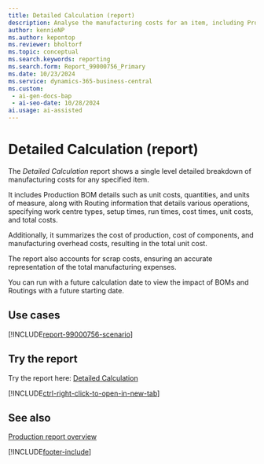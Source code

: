 ```yaml
---
title: Detailed Calculation (report)
description: Analyse the manufacturing costs for an item, including Production BOM details, Routing operations, and associated expenses. Scrap costs are accounted for, providing an accurate total cost for producing the item.
author: kennieNP
ms.author: kepontop
ms.reviewer: bholtorf
ms.topic: conceptual
ms.search.keywords: reporting
ms.search.form: Report_99000756_Primary
ms.date: 10/23/2024
ms.service: dynamics-365-business-central
ms.custom:
 - ai-gen-docs-bap
 - ai-seo-date: 10/28/2024
ai.usage: ai-assisted
---
```


# Detailed Calculation (report)

The *Detailed Calculation* report shows a single level detailed breakdown of manufacturing costs for any specified item.

It includes Production BOM details such as unit costs, quantities, and units of measure, along with Routing information that details various operations, specifying work centre types, setup times, run times, cost times, unit costs, and total costs. 

Additionally, it summarizes the cost of production, cost of components, and manufacturing overhead costs, resulting in the total unit cost. 

The report also accounts for scrap costs, ensuring an accurate representation of the total manufacturing expenses.

You can run with a future calculation date to view the impact of BOMs and Routings with a future starting date.

## Use cases

[!INCLUDE[report-99000756-scenario](../includes/report-99000756-scenario-include.md)]

<!-- 

Prompt

Below is a report in an ERP system. Provide 3-4 use cases for different personas working with fixed asset management or finance for fixed assets.

Format like this:    
  
As a <persona>, use the report to    
* use case 1  
* use case 2    

Do not capitalize the persona names. 

Do not start lines with "Use the data to"

## Report name
Detailed Calculation

## Report description
Shows a cost list per item taking into account the scrap.

### What the report does
The *Detailed Calculation* report shows a single level detailed breakdown of manufacturing costs for any specified item.
It includes Production BOM details such as unit costs, quantities, and units of measure, along with Routing information that details various operations, specifying work centre types, setup times, run times, cost times, unit costs, and total costs. 
Additionally, it summarizes the cost of production, cost of components, and manufacturing overhead costs, resulting in the total unit cost. 
The report also accounts for scrap costs, ensuring an accurate representation of the total manufacturing expenses.
You can run with a future calculation date to view the impact of BOMs and Routings with a future starting date.

### Use cases
Analyse the manufacturing costs for an item, including Production BOM details, Routing operations, and associated expenses. Scrap costs are accounted for, providing an accurate total cost for producing the item.

Please include your data sources and URLs

-->


## Try the report

Try the report here: [Detailed Calculation](https://businesscentral.dynamics.com?report=99000756)

[!INCLUDE[ctrl-right-click-to-open-in-new-tab](../includes/ctrl-right-click-to-open-in-new-tab.md)]


## See also

[Production report overview](../production-reports.md)

[!INCLUDE[footer-include](../includes/footer-banner.md)]